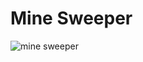 #                   Mine Sweeper
![mine sweeper](https://encrypted-tbn0.gstatic.com/images?q=tbn:ANd9GcTBvCJuP_NE0VVIE9JcCqkHmWgujXSkTS18mg&usqp=CAU)

